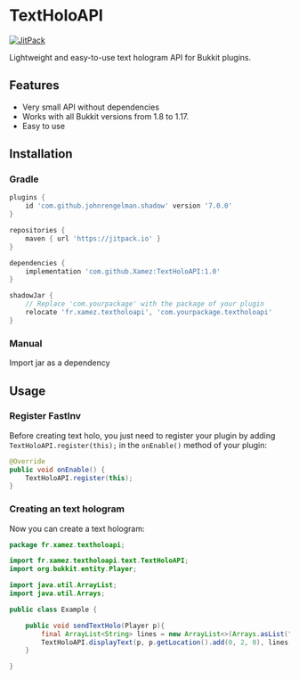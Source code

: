 # TextHoloAPI
[![JitPack](https://jitpack.io/v/Xamez/TextHoloAPI.svg)](https://jitpack.io/#Xamez/TextHoloAPI)

Lightweight and easy-to-use text hologram API for Bukkit plugins.

## Features
* Very small API without dependencies
* Works with all Bukkit versions from 1.8 to 1.17.
* Easy to use

## Installation

### Gradle
```groovy
plugins {
    id 'com.github.johnrengelman.shadow' version '7.0.0'
}

repositories {
    maven { url 'https://jitpack.io' }
}

dependencies {
    implementation 'com.github.Xamez:TextHoloAPI:1.0'
}

shadowJar {
    // Replace 'com.yourpackage' with the package of your plugin 
    relocate 'fr.xamez.textholoapi', 'com.yourpackage.textholoapi'
}
```

### Manual

Import jar as a dependency

## Usage

### Register FastInv
Before creating text holo, you just need to register your plugin by adding `TextHoloAPI.register(this);` in the `onEnable()` method of your plugin:
```java
@Override
public void onEnable() {
    TextHoloAPI.register(this);
}
```

### Creating an text hologram

Now you can create a text hologram:

```java
package fr.xamez.textholoapi;

import fr.xamez.textholoapi.text.TextHoloAPI;
import org.bukkit.entity.Player;

import java.util.ArrayList;
import java.util.Arrays;

public class Example {

    public void sendTextHolo(Player p){
        final ArrayList<String> lines = new ArrayList<>(Arrays.asList("My first line", "§cA second line with color", "&b&lThe last line"));
        TextHoloAPI.displayText(p, p.getLocation().add(0, 2, 0), lines, 1, 40, 0.25, true);
    }

}
```
